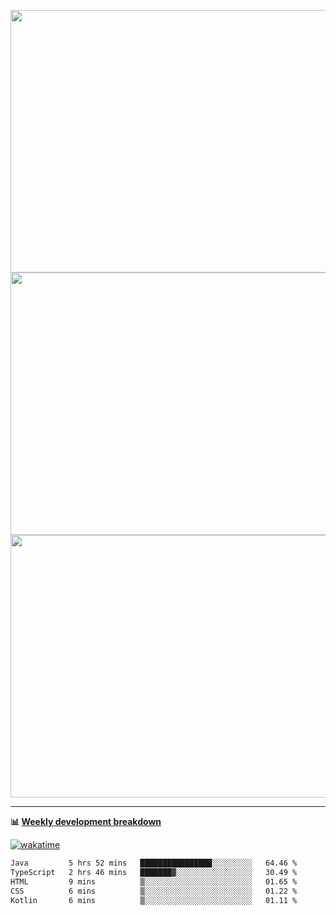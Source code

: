 <p float="left" align="middle"><img src="https://user-images.githubusercontent.com/56089155/195064669-12bd89bb-53c9-44b1-9fd8-993f93f585e1.png" width="600px" height="420px">
<img src="https://user-images.githubusercontent.com/56089155/195064706-c37aa3c8-f669-46c9-abba-1eadcbb910c5.png" width="600px" height="420px">
<img src="https://user-images.githubusercontent.com/56089155/195064753-0de674c7-4fc7-4831-a8a5-402e19cc77be.png" width="600px" height="420px"></p>

<hr />

**📊 [Weekly development breakdown](https://wakatime.com/@Ari24)**

[![wakatime](https://wakatime.com/badge/user/ca34c016-707f-4382-84cf-1823913a1423.svg)](https://wakatime.com/@ca34c016-707f-4382-84cf-1823913a1423)

<!--START_SECTION:waka-->

```txt
Java         5 hrs 52 mins   ████████████████░░░░░░░░░   64.46 %
TypeScript   2 hrs 46 mins   ███████▓░░░░░░░░░░░░░░░░░   30.49 %
HTML         9 mins          ▒░░░░░░░░░░░░░░░░░░░░░░░░   01.65 %
CSS          6 mins          ▒░░░░░░░░░░░░░░░░░░░░░░░░   01.22 %
Kotlin       6 mins          ▒░░░░░░░░░░░░░░░░░░░░░░░░   01.11 %
```

<!--END_SECTION:waka-->
